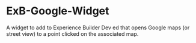 # ExB-Google-Widget
A widget to add to Experience Builder Dev ed that opens Google maps (or street view) to a point clicked on the associated map.
